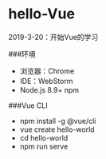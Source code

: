 # hello-Vue

2019-3-20：开始Vue的学习

###环境
- 浏览器：Chrome
- IDE：WebStorm
- Node.js 8.9+ npm

###Vue CLI
- npm install -g @vue/cli
- vue create hello-world
- cd hello-world
- npm run serve
